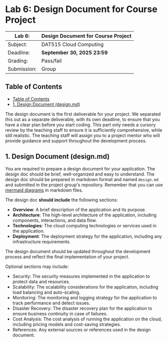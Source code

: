 # Lab 6: Design Document for Course Project

| Lab 6:      | Design Document for Course Project |
| ----------- | ---------------------------------- |
| Subject:    | DAT515 Cloud Computing             |
| Deadline:   | **September 30, 2025 23:59**       |
| Grading:    | Pass/fail                          |
| Submission: | Group                              |

## Table of Contents

- [Table of Contents](#table-of-contents)
- [1. Design Document (design.md)](#1-design-document-designmd)

The design document is the first deliverable for your project.
We separated this out as a separate deliverable, with its own deadline, to ensure that you have a clear plan before you start coding.
This part only needs a cursory review by the teaching staff to ensure it is sufficiently comprehensive, while still realistic.
The teaching staff will assign you to a project mentor who will provide guidance and support throughout the development process.

## 1. Design Document (design.md)

You are required to prepare a design document for your application.
The design doc should be brief, well-organized and easy to understand.
The design doc should be prepared in markdown format and named `design.md` and submitted in the project group's repository.
Remember that you can use [mermaid diagrams](https://github.com/mermaid-js/mermaid#readme) in markdown files.

The design doc **should include** the following sections:

- **Overview**: A brief description of the application and its purpose.
- **Architecture**: The high-level architecture of the application, including components, interactions, and data flow.
- **Technologies**: The cloud computing technologies or services used in the application.
- **Deployment**: The deployment strategy for the application, including any infrastructure requirements.

The design document should be updated throughout the development process and reflect the final implementation of your project.

Optional sections may include:

- Security: The security measures implemented in the application to protect data and resources.
- Scalability: The scalability considerations for the application, including load balancing and auto-scaling.
- Monitoring: The monitoring and logging strategy for the application to track performance and detect issues.
- Disaster Recovery: The disaster recovery plan for the application to ensure business continuity in case of failures.
- Cost Analysis: The cost analysis of running the application on the cloud, including pricing models and cost-saving strategies.
- References: Any external sources or references used in the design document.
